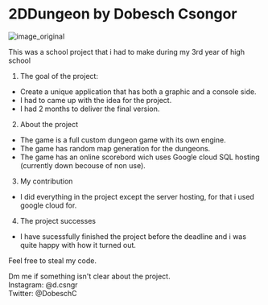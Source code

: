 # 2DDungeon by Dobesch Csongor

![image_original](https://user-images.githubusercontent.com/58111721/199759596-1619ef5a-07f3-4c2c-8406-f375366cb1f3.png)

This was a school project that i had to make during my 3rd year of high school
1. The goal of the project:
- Create a unique application that has both a graphic and a console side.
- I had to came up with the idea for the project.
- I had 2 months to deliver the final version.

2. About the project
- The game is a full custom dungeon game with its own engine.
- The game has random map generation for the dungeons.
- The game has an online scorebord wich uses Google cloud SQL hosting (currently down becouse of non use).

3. My contribution
- I did everything in the project except the server hosting, for that i used google cloud for.

4. The project successes
- I have sucessfully finished the project before the deadline and i was quite happy with how it turned out.

Feel free to steal my code.  
  
Dm me if something isn't clear about the project.  
Instagram: @d.csngr  
Twitter: @DobeschC
